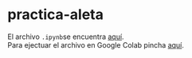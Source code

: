 # practica-aleta
El archivo ```.ipynb```se encuentra [aquí](https://github.com/jaimebw/practica-aleta/blob/main/practica_aleta.ipynb).  
Para ejectuar el archivo en Google Colab pincha [aquí](https://drive.google.com/file/d/1GgZovIeUr5z9cgVRDQL5SVx6zIvB9fko/view?usp=sharing).
